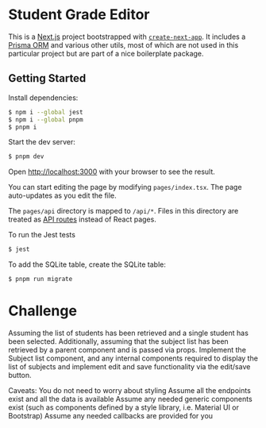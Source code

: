 # Student Grade Editor

This is a [Next.js](https://nextjs.org/) project bootstrapped with [`create-next-app`](https://github.com/vercel/next.js/tree/canary/packages/create-next-app).
It includes a [Prisma ORM](https://www.prisma.io/) and various other utils, most of which are not used in this particular project but are part of a nice boilerplate package.

## Getting Started

Install dependencies:

```bash
$ npm i --global jest
$ npm i --global pnpm
$ pnpm i
```

Start the dev server:

```bash
$ pnpm dev
```

Open [http://localhost:3000](http://localhost:3000) with your browser to see the result.

You can start editing the page by modifying `pages/index.tsx`. The page auto-updates as you edit the file.

The `pages/api` directory is mapped to `/api/*`. Files in this directory are treated as [API routes](https://nextjs.org/docs/api-routes/introduction) instead of React pages.

To run the Jest tests

```bash
$ jest
```

To add the SQLite table, create the SQLite table:

```bash
$ pnpm run migrate
```

# Challenge

Assuming the list of students has been retrieved and a single student has been selected. Additionally, assuming that the subject list has been retrieved by a parent component and is passed via props. Implement the Subject list component, and any internal components required to display the list of subjects and implement edit and save functionality via the edit/save button.
  
Caveats:
You do not need to worry about styling
Assume all the endpoints exist and all the data is available
Assume any needed generic components exist (such as components defined by a style library, i.e. Material UI or Bootstrap)
Assume any needed callbacks are provided for you


